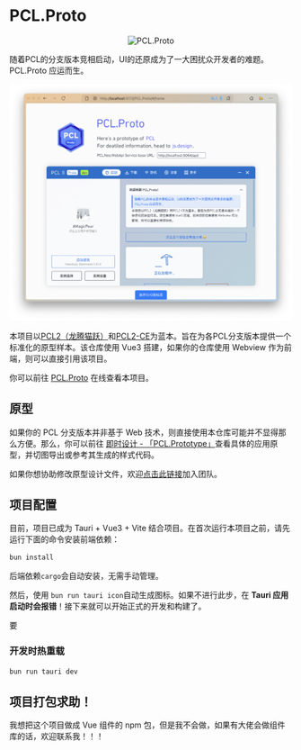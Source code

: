 # PCL.Proto

<p align="center">
  <img src="./public/PCL.Proto.svg" width="200" alt="PCL.Proto" />
</p>

随着PCL的分支版本竞相启动，UI的还原成为了一大困扰众开发者的难题。PCL.Proto 应运而生。

![screenshot](./screenshot.png)

本项目以[PCL2（龙腾猫跃）](https://github.com/Hex-Dragon/PCL2)和[PCL2-CE](https://github.com/PCL-Community/PCL2-CE)为蓝本。旨在为各PCL分支版本提供一个标准化的原型样本。该仓库使用 Vue3 搭建，如果你的仓库使用 Webview 作为前端，则可以直接引用该项目。

你可以前往 [PCL.Proto](https://www.amagicpear.sbs/PCL.Proto/) 在线查看本项目。

## 原型

如果你的 PCL 分支版本并非基于 Web 技术，则直接使用本仓库可能并不显得那么方便。那么，你可以前往 [即时设计 - 「PCL.Prototype」](https://js.design/f/QVPQRY?p=zX2rcVk6Cy&mode=design)查看具体的应用原型，并切图导出或参考其生成的样式代码。

如果你想协助修改原型设计文件，欢迎[点击此链接](https://js.design/ti?c=tS-6qs0WDQJ3H4)加入团队。

## 项目配置

目前，项目已成为 Tauri + Vue3 + Vite 结合项目。在首次运行本项目之前，请先运行下面的命令安装前端依赖：

```sh
bun install
```

后端依赖`cargo`会自动安装，无需手动管理。

然后，使用 `bun run tauri icon`自动生成图标。如果不进行此步，在 **Tauri 应用启动时会报错**！接下来就可以开始正式的开发和构建了。

要

### 开发时热重载

```sh
bun run tauri dev
```

## 项目打包求助！

我想把这个项目做成 Vue 组件的 npm 包，但是我不会做，如果有大佬会做组件库的话，欢迎联系我！！！

